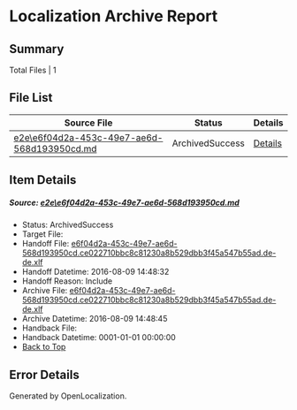 # <a name='report-top'></a> Localization Archive Report

## Summary
 Total Files | 1

## File List
 Source File | Status | Details 
 ----------- | ------ | ------- 
 [e2e\e6f04d2a-453c-49e7-ae6d-568d193950cd.md](https://github.com/OpenLocalizationTestOrg/oltest/blob/66294482e2065dbd2db1dd1147db8b86880d8134/e2e/e6f04d2a-453c-49e7-ae6d-568d193950cd.md) | ArchivedSuccess | [Details](#759cf9f4f04d35d1febd6044a04d4d161c2cf9a41)

## Item Details
##### <a name='759cf9f4f04d35d1febd6044a04d4d161c2cf9a41'></a> Source: [e2e\e6f04d2a-453c-49e7-ae6d-568d193950cd.md](https://github.com/OpenLocalizationTestOrg/oltest/blob/66294482e2065dbd2db1dd1147db8b86880d8134/e2e/e6f04d2a-453c-49e7-ae6d-568d193950cd.md)
* Status: ArchivedSuccess
* Target File: 
* Handoff File: [e6f04d2a-453c-49e7-ae6d-568d193950cd.ce022710bbc8c81230a8b529dbb3f45a547b55ad.de-de.xlf](https://github.com/OpenLocalizationTestOrg/olhandoff-e2e/blob/e8b1140904ec338f3d3655350fe8ada5318dc8fe/ol-handoff/OpenLocalizationTestOrg/ol-test-dede/ci/ht/e6f04d2a-453c-49e7-ae6d-568d193950cd.ce022710bbc8c81230a8b529dbb3f45a547b55ad.de-de.xlf)
* Handoff Datetime: 2016-08-09 14:48:32
* Handoff Reason: Include
* Archive File: [e6f04d2a-453c-49e7-ae6d-568d193950cd.ce022710bbc8c81230a8b529dbb3f45a547b55ad.de-de.xlf](https://github.com/OpenLocalizationTestOrg/olhandoff-e2e/blob/6dd50078e4d25f67e513427b8ba64f3be19989db/ol-archive/OpenLocalizationTestOrg/ol-test-dede/ci/ht/e6f04d2a-453c-49e7-ae6d-568d193950cd.ce022710bbc8c81230a8b529dbb3f45a547b55ad.de-de.xlf)
* Archive Datetime: 2016-08-09 14:48:45
* Handback File: 
* Handback Datetime: 0001-01-01 00:00:00
* [Back to Top](#report-top)


## Error Details

Generated by OpenLocalization.
